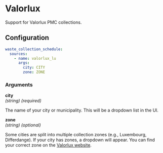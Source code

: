 # Valorlux

Support for Valorlux PMC collections.

## Configuration

```yaml
waste_collection_schedule:
  sources:
    - name: valorlux_lu
      args:
        city: CITY
        zone: ZONE
```

### Arguments

**city**  
*(string) (required)*

The name of your city or municipality. This will be a dropdown list in the UI.

**zone**  
*(string) (optional)*

Some cities are split into multiple collection zones (e.g., Luxembourg, Differdange). If your city has zones, a dropdown will appear. You can find your correct zone on the [Valorlux website](https://www.valorlux.lu/fr/trier-mes-dechets/calendrier-de-collecte).
